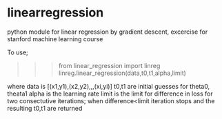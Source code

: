 # linearregression
python module for linear regression by gradient descent, excercise for stanford machine learning course

To use;

>>>from linear_regression import linreg
>>>linreg.linear_regression(data,t0,t1,alpha,limit)

where
data is [(x1,y1),(x2,y2),,,(xi,yi)]
t0,t1 are initial guesses for theta0, theata1
alpha is the learning rate
limit is the limit for difference in loss for two consectutive iterations;  when difference<limit iteration stops and the resulting t0,t1 are returned
